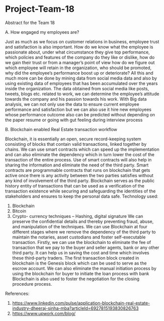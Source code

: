 # Project-Team-18

Abstract for the Team 18

 A. How engaged my employees are?

Just as much as we focus on customer relations in business, employee trust and satisfaction is also important. How do we know what the employee is passionate about, under what circumstance they give top performance, which policies and features of the company do they like or dislike, how do we gain their trust or from a manager’s point of view how do we figure out which employee will retain in the organization, who should be promoted, why did the employee’s performance boost up or deteriorate? 
All this and much more can be done by mining data from social media data and also by using existing data of employees that has been accumulated over the years inside the organization. The data obtained from social media like posts, tweets, blogs etc. related to work, we can determine the employee’s attitude towards the company and his passion towards his work. With Big data analysis, we can not only use the data to ensure current employee performance and satisfaction but we can also use it hire new employees whose performance outcome also can be predicted without depending on the paper resume or going with gut feeling during interview process

 B. Blockchain enabled Real Estate transaction workflow

Blockchain, it is essentially an open, secure record-keeping system consisting of blocks that contain valid transactions, linked together by chains.
We can use smart contracts which can speed up the implementation and can also eliminate the dependency which in turn lower the cost of the transaction of the entire process. Use of smart contracts will also help in sharing the information and eliminate the need of the third party. Smart contracts are programmable contracts that runs on blockchain that gets active once there is any activity between the two parties satisfies without any kind of involvement of the third party.
Blockchain serves as the public history entity of transactions that can be used as a verification of the transaction existence while securing and safeguarding the identities of the stakeholders and ensures to keep the personal data safe. 
Technology used:
1.	Blockchain
2.	Bitcoin
3.	Crypto- currency techniques – Hashing, digital signature
We can preserve the confidential details and thereby preventing fraud, abuse, and manipulation of the techniques.
We can use Blockchain at four different stages where we remove the dependency of the third party to maintain the notaries, asset custodians and foster self-executable transaction.
Firstly, we can use the blockchain to eliminate the fee of transaction that we pay to the buyer and seller agents, bank or any other third party. It can help us in saving the cost and time which involves these third-party traders.
The first transaction block created in blockchain is the Genesis block which can be used to serve as the escrow account.
We can also eliminate the manual initiation process by using the blockchain for buyer to initiate the loan process with bank
Blockchain is also used to foster the negotiation for the closing procedure process.

References:
1.	https://www.linkedin.com/pulse/application-blockchain-real-estate-industry-dheeraj-sinha-mba?articleId=6927815193830826763
2.	https://www.upwork.com/blog/


